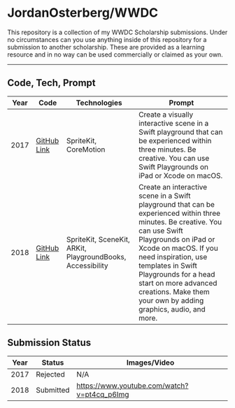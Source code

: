 JordanOsterberg/WWDC
===================


This repository is a collection of my WWDC Scholarship submissions. Under no circumstances can you use anything inside of this repository for a submission to another scholarship. These are provided as a learning resource and in no way can be used commercially or claimed as your own.

---


## Code, Tech, Prompt
| Year | Code | Technologies |   Prompt   | 
|------|------|--------------|------------| 
| 2017 | [GitHub Link](https://github.com/JordanOsterberg/wwdc/tree/master/2017/WWDC17.playground) | SpriteKit, CoreMotion | Create a visually interactive scene in a Swift playground that can be experienced within three minutes. Be creative. You can use Swift Playgrounds on iPad or Xcode on macOS. |
| 2018 | [GitHub Link](https://github.com/JordanOsterberg/wwdc/tree/master/2018/)  | SpriteKit, SceneKit, ARKit, PlaygroundBooks, Accessibility | Create an interactive scene in a Swift playground that can be experienced within three minutes. Be creative. You can use Swift Playgrounds on iPad or Xcode on macOS. If you need inspiration, use templates in Swift Playgrounds for a head start on more advanced creations. Make them your own by adding graphics, audio, and more. |

## Submission Status
| Year |   Status  | Images/Video |
|------|-----------|--------------|
| 2017 | Rejected |  N/A |
| 2018 | Submitted | https://www.youtube.com/watch?v=pt4cq_p6Img |
